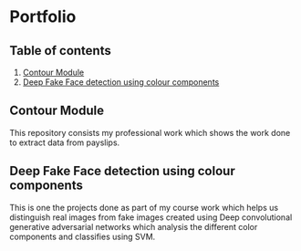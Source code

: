# Portfolio
## Table of contents
1. [Contour Module](#cont)
2. [Deep Fake Face detection using colour components](#deeo)

## Contour Module <a name="cont"></a>

This repository consists my professional work which shows the work done to extract data
from payslips.

## Deep Fake Face detection using colour components <a name="deeo"></a>

This is one the projects done as part of my course work which helps us distinguish real 
images from fake images created using Deep convolutional generative adversarial networks which 
analysis the different color components and classifies using SVM. 

